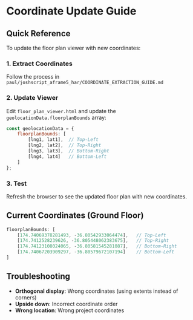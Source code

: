 # Coordinate Update Guide

## Quick Reference
To update the floor plan viewer with new coordinates:

### 1. Extract Coordinates
Follow the process in `paul/joshscript_aframe5_har/COORDINATE_EXTRACTION_GUIDE.md`

### 2. Update Viewer
Edit `floor_plan_viewer.html` and update the `geolocationData.floorplanBounds` array:

```javascript
const geolocationData = {
    floorplanBounds: [
        [lng1, lat1],  // Top-Left
        [lng2, lat2],  // Top-Right  
        [lng3, lat3],  // Bottom-Right
        [lng4, lat4]   // Bottom-Left
    ]
};
```

### 3. Test
Refresh the browser to see the updated floor plan with new coordinates.

## Current Coordinates (Ground Floor)
```javascript
floorplanBounds: [
    [174.74069378281493, -36.80542933064474],   // Top-Left
    [174.7412528239626, -36.805448062383675],   // Top-Right
    [174.74123108024065, -36.80581545281087],   // Bottom-Right
    [174.74067203909297, -36.80579672107194]    // Bottom-Left
]
```

## Troubleshooting
- **Orthogonal display**: Wrong coordinates (using extents instead of corners)
- **Upside down**: Incorrect coordinate order
- **Wrong location**: Wrong project coordinates

